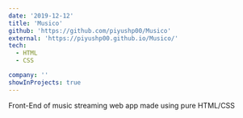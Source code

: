 ```yaml
---
date: '2019-12-12'
title: 'Musico'
github: 'https://github.com/piyushp00/Musico'
external: 'https://piyushp00.github.io/Musico/'
tech:
  - HTML
  - CSS

company: ''
showInProjects: true
---
```


Front-End of music streaming web app made using pure HTML/CSS

